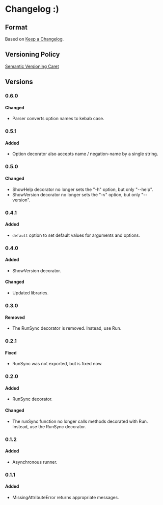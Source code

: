 
# Changelog :)

## Format

Based on [Keep a Changelog].

## Versioning Policy

[Semantic Versioning Caret]

## Versions

### 0.6.0

#### Changed

* Parser converts option names to kebab case. 

### 0.5.1

#### Added

* Option decorator also accepts name / negation-name by a single string.

### 0.5.0

#### Changed

* ShowHelp decorator no longer sets the "-h" option, but only "--help".
* ShowVersion decorator no longer sets the "-v" option, but only "--version".

### 0.4.1

#### Added

* `default` option to set default values for arguments and options.

### 0.4.0

#### Added

* ShowVersion decorator.

#### Changed

* Updated libraries.

### 0.3.0

#### Removed

* The RunSync decorator is removed. Instead, use Run. 

### 0.2.1

#### Fixed

* RunSync was not exported, but is fixed now. 

### 0.2.0

#### Added

* RunSync decorator.

#### Changed

* The runSync function no longer calls methods decorated with Run. Instead, use the RunSync decorator.

### 0.1.2

#### Added

* Asynchronous runner.

### 0.1.1

#### Added

* MissingAttributeError returns appropriate messages.

[Keep a Changelog]: http://keepachangelog.com/en/1.0.0/
[Semantic Versioning Caret]: https://github.com/myowncake/semver-caret
